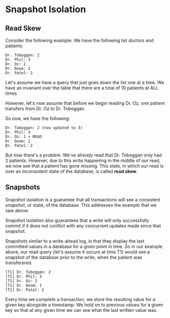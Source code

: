 # Snapshot Isolation

## Read Skew

Consider the following example. We have the following list doctors and patients:

```
Dr. Toboggan: 2
Dr. Phil: 3
Dr. Oz: 2
Dr. Doom: 1
Dr. Patel: 2
```

Let's assume we have a query that just goes down the list one at a time. We have an invariant over the table that there are a total of 10 patients at ALL times.

However, let's now assume that before we begin reading Dr. Oz, one patient transfers from Dr. Oz to Dr. Toboggan.

So now, we have the following:

```
Dr. Toboggan: 2 (now updated to 3)
Dr. Phil: 3
Dr. Oz: 1 < READ
Dr. Doom: 1
Dr. Patel: 2
```

But now there's a problem. We've _already_ read that Dr. Toboggan only had 2 patients. However, due to this write happening in the middle of our read, we now see that a patient has gone missing. This state, in which our read is over an inconsistent state of the database, is called **read skew**.

## Snapshots

Snapshot isolation is a guarantee that all transactions will see a consistent _snapshot_, or state, of the database. This addresses the example that we saw above.

Snapshot isolation also guarantees that a write will only successfully commit if it does not conflict with any concurrent updates made since that snapshot.

Snapshots similar to a write-ahead log, in that they display the last committed values in a database for a given point in time. So in our example above, our read query (let's assume it occurs at time T1) would see a snapshot of the database prior to the write, when the patient was transferered.

```
[T1] Dr. Toboggan: 2
[T1] Dr. Phil: 3
[T1] Dr. Oz: 2
[T1] Dr. Doom: 1
[T1] Dr. Patel: 2
```

Every time we complete a transaction, we store the resulting value for a given key alongside a timestamp. We hold on to previous values for a given key so that at any given time we can see what the last written value was.
